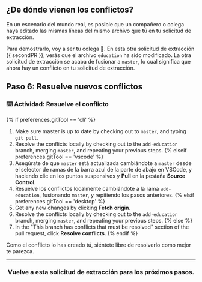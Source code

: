 ## ¿De dónde vienen los conflictos?

En un escenario del mundo real, es posible que un compañero o colega haya editado las mismas líneas del mismo archivo que tú en tu solicitud de extracción.

Para demostrarlo, voy a ser tu colega :wave:. En esta otra solicitud de extracción {{ secondPR }}, verás que el archivo `education` ha sido modificado. La otra solicitud de extracción se acaba de fusionar a `master`, lo cual significa que ahora hay un conflicto en tu solicitud de extracción.

## Paso 6: Resuelve nuevos conflictos

### :keyboard: Actividad: Resuelve el conflicto

{% if preferences.gitTool == 'cli' %}
1. Make sure master is up to date by checking out to `master`, and typing `git pull`. 
1. Resolve the conflicts locally by checking out to the `add-education` branch, merging `master`, and repeating your previous steps.
{% elseif preferences.gitTool == 'vscode' %}
1. Asegúrate de que `master` está actualizada cambiándote a `master` desde el selector de ramas de la barra azul de la parte de abajo en VSCode, y haciendo clic en los puntos suspensivos y **Pull** en la pestaña **Source Control**.
2. Resuelve los conflictos localmente cambiándote a la rama `add-education`, fusionando `master`, y repitiendo los pasos anteriores.
{% elsif preferences.gitTool == 'desktop' %}
1. Get any new changes by clicking **Fetch origin**.
1. Resolve the conflicts locally by checking out to the `add-education` branch, merging `master`, and repeating your previous steps.
{% else %}
1. In the "This branch has conflicts that must be resolved" section of the pull request, click **Resolve conflicts**.
{% endif %}

Como el conflicto lo has creado tú, siéntete libre de resolverlo como mejor te parezca.

<hr>
<h3 align="center">Vuelve a esta solicitud de extracción para los próximos pasos.</h3>
